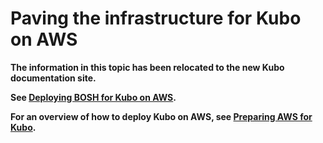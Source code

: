 # Paving the infrastructure for Kubo on AWS

**The information in this topic has been relocated to the new Kubo documentation site.**

**See [Deploying BOSH for Kubo on AWS](https://docs-kubo.cfapps.io/installing/aws/deploying-bosh-aws/).**

**For an overview of how to deploy Kubo on AWS, see [Preparing AWS for Kubo](https://docs-kubo.cfapps.io/installing/aws/).**
